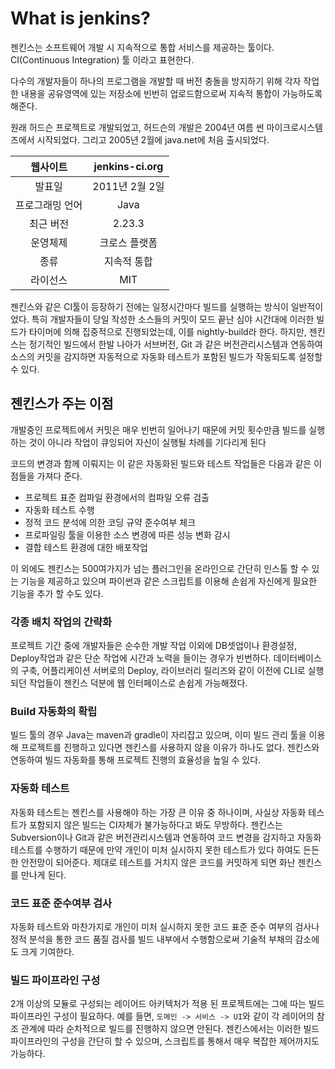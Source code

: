 # What is jenkins?

젠킨스는 소프트웨어 개발 시 지속적으로 통합 서비스를 제공하는 툴이다. CI(Continuous Integration) 툴 이라고 표현한다. 

다수의 개발자들이 하나의 프로그램을 개발할 때 버전 충돌을 방지하기 위해 각자 작업한 내용을 공유영역에 있는 저장소에 빈번히 업로드함으로써 지속적 통합이 가능하도록 해준다.

원래 허드슨 프로젝트로 개발되었고, 허드슨의 개발은 2004년 여름 썬 마이크로시스템즈에서 시작되었다. 그리고 2005년 2월에 java.net에 처음 출시되었다.

|   웹사이트   | jenkins-ci.org |
| :------: | :------------: |
|   발표일    |  2011년 2월 2일   |
| 프로그래밍 언어 |      Java      |
|  최근 버전   |     2.23.3     |
|   운영체제   |    크로스 플랫폼     |
|    종류    |     지속적 통합     |
|   라이선스   |      MIT       |



젠킨스와 같은 CI툴이 등장하기 전에는 일정시간마다 빌드를 실행하는 방식이 일반적이었다. 특히 개발자들이 당일 작성한 소스들의 커밋이 모드 끝난 심야 시간대에 이러한 빌드가 타이머에 의해 집중적으로 진행되었는데, 이를 nightly-build라 한다. 하지만, 젠킨스는 정기적인 빌드에서 한발 나아가 서브버전, Git 과 같은 버전관리시스템과 연동하여 소스의 커밋을 감지하면 자동적으로 자동화 테스트가 포함된 빌드가 작동되도록 설정할 수 있다. 



## 젠킨스가 주는 이점

개발중인 프로젝트에서 커밋은 매우 빈번히 일어나기 때문에 커밋 횟수만큼 빌드를 실행하는 것이 아니라 작업이 큐잉되어 자신이 실행될 차례를 기다리게 된다

코드의 변경과 함께 이뤄지는 이 같은 자동화된 빌드와 테스트 작업들은 다음과 같은 이점들을 가져다 준다.

* 프로젝트 표준 컴파일 환경에서의 컴파일 오류 검출
* 자동화 테스트 수행
* 정적 코드 분석에 의한 코딩 규약 준수여부 체크
* 프로파일링 툴을 이용한 소스 변경에 따른 성능 변화 감시
* 결합 테스트 환경에 대한 배포작업

이 외에도 젠킨스는 500여가지가 넘는 플러그인을 온라인으로 간단히 인스톨 할 수 있는 기능을 제공하고 있으며 파이썬과 같은 스크립트를 이용해 손쉽게 자신에게 필요한 기능을 추가 할 수도 있다.



### 각종 배치 작업의 간략화

프로젝트 기간 중에 개발자들은 순수한 개발 작업 이외에 DB셋업이나 환경설정, Deploy작업과 같은 단순 작업에 시간과 노력을 들이는 경우가 빈번하다. 데이터베이스의 구축, 어플리케이션 서버로의 Deploy, 라이브러리 릴리즈와 같이 이전에 CLI로 실행되던 작업들이 젠킨스 덕분에 웹 인터페이스로 손쉽게 가능해졌다.



### Build 자동화의 확립

빌드 툴의 경우 Java는 maven과 gradle이 자리잡고 있으며, 이미 빌드 관리 툴을 이용해 프로젝트를 진행하고 있다면 젠킨스를 사용하지 않을 이유가 하나도 없다. 젠킨스와 연동하여 빌드 자동화를 통해 프로젝트 진행의 효율성을 높일 수 있다.



### 자동화 테스트

자동화 테스트는 젠킨스를 사용해야 하는 가장 큰 이유 중 하나이며, 사실상 자동화 테스트가 포함되지 않은 빌드는 CI자체가 불가능하다고 봐도 무방하다. 젠킨스는 Subversion이나 Git과 같은 버전관리시스템과 연동하여 코드 변경을 감지하고 자동화 테스트를 수행하기 때문에 만약 개인이 미처 실시하지 못한 테스트가 있다 하여도 든든한 안전망이 되어준다. 제대로 테스트를 거치지 않은 코드를 커밋하게 되면 화난 젠킨스를 만나게 된다.



### 코드 표준 준수여부 검사

자동화 테스트와 마찬가지로 개인이 미처 실시하지 못한 코드 표준 준수 여부의 검사나 정적 분석을 통한 코드 품질 검사를 빌드 내부에서 수행함으로써 기술적 부채의 감소에도 크게 기여한다.



### 빌드 파이프라인 구성

2개 이상의 모듈로 구성되는 레이어드 아키텍처가 적용 된 프로젝트에는 그에 따는 빌드 파이프라인 구성이 필요하다. 예를 들면, `도메인 -> 서비스 -> UI`와 같이 각 레이어의 참조 관계에 따라 순차적으로 빌드를 진행하지 않으면 안된다.  젠킨스에서는 이러한 빌드 파이프라인의 구성을 간단히 할 수 있으며, 스크립트를 통해서 매우 복잡한 제어까지도 가능하다.

